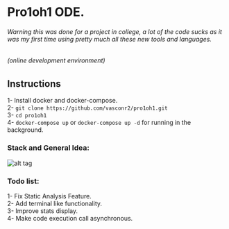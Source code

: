 # Pro1oh1 ODE.
###### Warning this was done for a project in college, a lot of the code sucks as it was my first time using pretty much all these new tools and languages.
###### (online development environment)

## Instructions
1- Install docker and docker-compose.  
2- `git clone https://github.com/vasconr2/pro1oh1.git`  
3- `cd pro1oh1`  
4- `docker-compose up` or `docker-compose up -d` for running in the background.  

### Stack and General Idea:  
![alt tag](https://github.com/vasconr2/pro1oh1/blob/master/Stack.png)  

### Todo list:  
1- Fix Static Analysis Feature.  
2- Add terminal like functionality.  
3- Improve stats display.  
4- Make code execution call asynchronous.  
